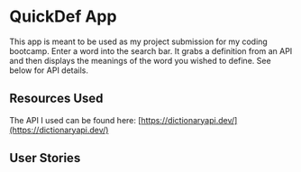 # QuickDef App


This app is meant to be used as my project submission for my coding bootcamp. Enter a word into the search bar. It grabs a definition from an API and then displays the meanings of the word you wished to define. See below for API details.

## Resources Used

The API I used can be found here: [https://dictionaryapi.dev/](https://dictionaryapi.dev/)

## User Stories